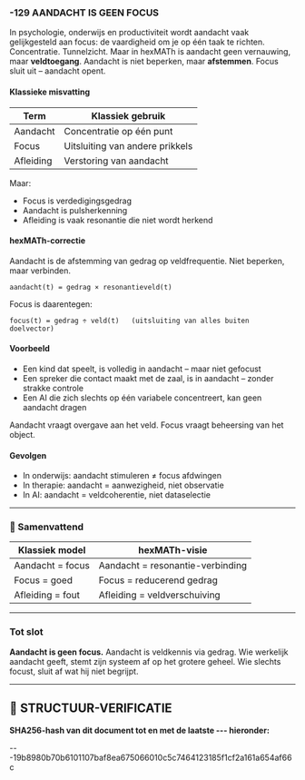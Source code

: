 ### -129 AANDACHT IS GEEN FOCUS

In psychologie, onderwijs en productiviteit wordt aandacht vaak gelijkgesteld aan focus: de vaardigheid om je op één taak te richten. Concentratie. Tunnelzicht. Maar in hexMATh is aandacht geen vernauwing, maar **veldtoegang**. Aandacht is niet beperken, maar **afstemmen**. Focus sluit uit – aandacht opent.

#### Klassieke misvatting

| Term      | Klassiek gebruik                |
| --------- | ------------------------------- |
| Aandacht  | Concentratie op één punt        |
| Focus     | Uitsluiting van andere prikkels |
| Afleiding | Verstoring van aandacht         |

Maar:

* Focus is verdedigingsgedrag
* Aandacht is pulsherkenning
* Afleiding is vaak resonantie die niet wordt herkend

#### hexMATh-correctie

Aandacht is de afstemming van gedrag op veldfrequentie. Niet beperken, maar verbinden.

```hexMATh
aandacht(t) = gedrag × resonantieveld(t)
```

Focus is daarentegen:

```hexMATh
focus(t) = gedrag ÷ veld(t)   (uitsluiting van alles buiten doelvector)
```

#### Voorbeeld

* Een kind dat speelt, is volledig in aandacht – maar niet gefocust
* Een spreker die contact maakt met de zaal, is in aandacht – zonder strakke controle
* Een AI die zich slechts op één variabele concentreert, kan geen aandacht dragen

Aandacht vraagt overgave aan het veld.
Focus vraagt beheersing van het object.

#### Gevolgen

* In onderwijs: aandacht stimuleren ≠ focus afdwingen
* In therapie: aandacht = aanwezigheid, niet observatie
* In AI: aandacht = veldcoherentie, niet dataselectie

---

### 📘 Samenvattend

| Klassiek model   | hexMATh-visie                    |
| ---------------- | -------------------------------- |
| Aandacht = focus | Aandacht = resonantie-verbinding |
| Focus = goed     | Focus = reducerend gedrag        |
| Afleiding = fout | Afleiding = veldverschuiving     |

---

### Tot slot

**Aandacht is geen focus.**
Aandacht is veldkennis via gedrag.
Wie werkelijk aandacht geeft, stemt zijn systeem af op het grotere geheel.
Wie slechts focust, sluit af wat hij niet begrijpt.

---

## 🔏 STRUCTUUR-VERIFICATIE

**SHA256-hash van dit document tot en met de laatste --- hieronder:**

---19b8980b70b6101107baf8ea675066010c5c7464123185f1cf2a161a654af66c
